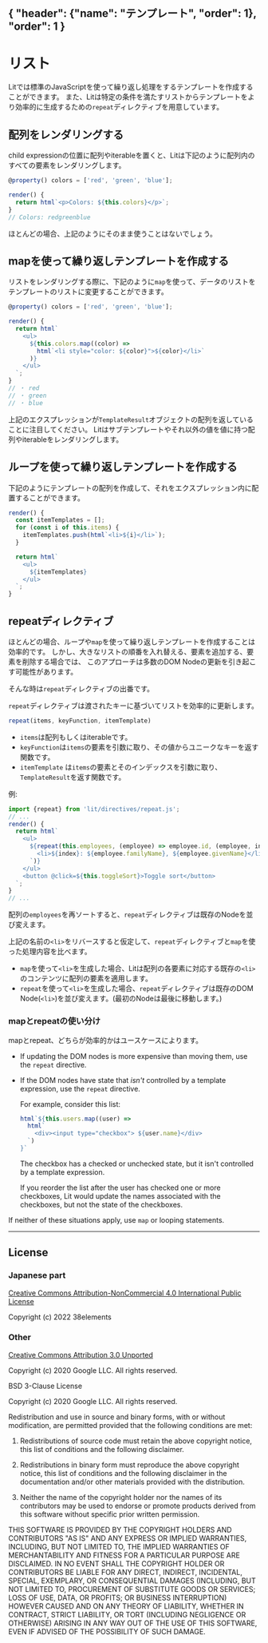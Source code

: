 { "header": {"name": "テンプレート", "order": 1}, "order": 1 }
---
# リスト

Litでは標準のJavaScriptを使って繰り返し処理をするテンプレートを作成することができます。
また、Litは特定の条件を満たすリストからテンプレートをより効率的に生成するための`repeat`ディレクティブを用意しています。

## 配列をレンダリングする

child expressionの位置に配列やiterableを置くと、Litは下記のように配列内のすべての要素をレンダリングします。

```ts
@property() colors = ['red', 'green', 'blue'];

render() {
  return html`<p>Colors: ${this.colors}</p>`;
}
// Colors: redgreenblue
```

ほとんどの場合、上記のようにそのまま使うことはないでしょう。

## mapを使って繰り返しテンプレートを作成する

リストをレンダリングする際に、下記のように`map`を使って、データのリストをテンプレートのリストに変更することができます。

```ts
@property() colors = ['red', 'green', 'blue'];

render() {
  return html`
    <ul>
      ${this.colors.map((color) =>
        html`<li style="color: ${color}">${color}</li>`
      )}
    </ul>
  `;
}
// ・ red
// ・ green
// ・ blue
```

上記のエクスプレッションが`TemplateResult`オブジェクトの配列を返していることに注目してください。
Litはサブテンプレートやそれ以外の値を値に持つ配列やiterableをレンダリングします。

## ループを使って繰り返しテンプレートを作成する

下記のようにテンプレートの配列を作成して、それをエクスプレッション内に配置することができます。

```ts
render() {
  const itemTemplates = [];
  for (const i of this.items) {
    itemTemplates.push(html`<li>${i}</li>`);
  }

  return html`
    <ul>
      ${itemTemplates}
    </ul>
  `;
}
```

## repeatディレクティブ

ほとんどの場合、ループや`map`を使って繰り返しテンプレートを作成することは効率的です。
しかし、大きなリストの順番を入れ替える、要素を追加する、要素を削除する場合では、
このアプローチは多数のDOM Nodeの更新を引き起こす可能性があります。

そんな時は`repeat`ディレクティブの出番です。

`repeat`ディレクティブは渡されたキーに基づいてリストを効率的に更新します。

```ts
repeat(items, keyFunction, itemTemplate)
```

* `items`は配列もしくはiterableです。
* `keyFunction`は`items`の要素を引数に取り、その値からユニークなキーを返す関数です。
* `itemTemplate` は`items`の要素とそのインデックスを引数に取り、`TemplateResult`を返す関数です。

例:

```js
import {repeat} from 'lit/directives/repeat.js';
// ...
render() {
  return html`
    <ul>
      ${repeat(this.employees, (employee) => employee.id, (employee, index) => html`
        <li>${index}: ${employee.familyName}, ${employee.givenName}</li>
      `)}
    </ul>
    <button @click=${this.toggleSort}>Toggle sort</button>
  `;
}
// ...
```

配列の`employees`を再ソートすると、`repeat`ディレクティブは既存のNodeを並び変えます。

上記の名前の`<li>`をリバースすると仮定して、`repeat`ディレクティブと`map`を使った処理内容を比べます。

* `map`を使って`<li>`を生成した場合、Litは配列の各要素に対応する既存の`<li>`のコンテンツに配列の要素を適用します。
* `repeat`を使って`<li>`を生成した場合、`repeat`ディレクティブは既存のDOM Node(`<li>`)を並び変えます。(最初のNodeは最後に移動します。)


### mapとrepeatの使い分け

mapとrepeat、どちらが効率的かはユースケースによります。

*   If updating the DOM nodes is more expensive than moving them, use the `repeat` directive.

*   If the DOM nodes have state that _isn't_ controlled by a template expression, use the `repeat` directive.

    For example, consider this list:

    ```js
    html`${this.users.map((user) =>
      html`
        <div><input type="checkbox"> ${user.name}</div>
      `)
    }`
    ```

    The checkbox has a checked or unchecked state, but it isn't controlled by a template expression.

    If  you reorder the list after the user has checked one or more checkboxes, Lit would update the names associated with the checkboxes, but not the state of the checkboxes.

 If neither of these situations apply, use `map` or looping statements.

---

## License

### Japanese part

[Creative Commons Attribution-NonCommercial 4.0 International Public License](https://creativecommons.org/licenses/by-nc/4.0/legalcode)

Copyright (c) 2022 38elements

### Other

[Creative Commons Attribution 3.0 Unported](https://creativecommons.org/licenses/by/3.0/deed.en)

Copyright (c) 2020 Google LLC. All rights reserved.

BSD 3-Clause License

Copyright (c) 2020 Google LLC. All rights reserved.

Redistribution and use in source and binary forms, with or without
modification, are permitted provided that the following conditions are met:

1. Redistributions of source code must retain the above copyright notice, this
   list of conditions and the following disclaimer.

2. Redistributions in binary form must reproduce the above copyright notice,
   this list of conditions and the following disclaimer in the documentation
   and/or other materials provided with the distribution.

3. Neither the name of the copyright holder nor the names of its
   contributors may be used to endorse or promote products derived from
   this software without specific prior written permission.

THIS SOFTWARE IS PROVIDED BY THE COPYRIGHT HOLDERS AND CONTRIBUTORS "AS IS"
AND ANY EXPRESS OR IMPLIED WARRANTIES, INCLUDING, BUT NOT LIMITED TO, THE
IMPLIED WARRANTIES OF MERCHANTABILITY AND FITNESS FOR A PARTICULAR PURPOSE ARE
DISCLAIMED. IN NO EVENT SHALL THE COPYRIGHT HOLDER OR CONTRIBUTORS BE LIABLE
FOR ANY DIRECT, INDIRECT, INCIDENTAL, SPECIAL, EXEMPLARY, OR CONSEQUENTIAL
DAMAGES (INCLUDING, BUT NOT LIMITED TO, PROCUREMENT OF SUBSTITUTE GOODS OR
SERVICES; LOSS OF USE, DATA, OR PROFITS; OR BUSINESS INTERRUPTION) HOWEVER
CAUSED AND ON ANY THEORY OF LIABILITY, WHETHER IN CONTRACT, STRICT LIABILITY,
OR TORT (INCLUDING NEGLIGENCE OR OTHERWISE) ARISING IN ANY WAY OUT OF THE USE
OF THIS SOFTWARE, EVEN IF ADVISED OF THE POSSIBILITY OF SUCH DAMAGE.